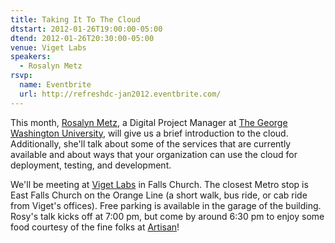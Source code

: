 ```yaml
---
title: Taking It To The Cloud
dtstart: 2012-01-26T19:00:00-05:00
dtend: 2012-01-26T20:30:00-05:00
venue: Viget Labs
speakers:
  - Rosalyn Metz
rsvp:
  name: Eventbrite
  url: http://refreshdc-jan2012.eventbrite.com/
---
```


This month, [Rosalyn Metz](http://www.rosalynmetz.com/), a Digital Project Manager at [The George Washington University](http://www.gwu.edu/), will give us a brief introduction to the cloud. Additionally, she'll talk about some of the services that are currently available and about ways that your organization can use the cloud for deployment, testing, and development.

We'll be meeting at [Viget Labs](http://www.viget.com/) in Falls Church. The closest Metro stop is East Falls Church on the Orange Line (a short walk, bus ride, or cab ride from Viget's offices). Free parking is available in the garage of the building. Rosy's talk kicks off at 7:00 pm, but come by around 6:30 pm to enjoy some food courtesy of the fine folks at [Artisan](http://www.artisantalent.com/)!
